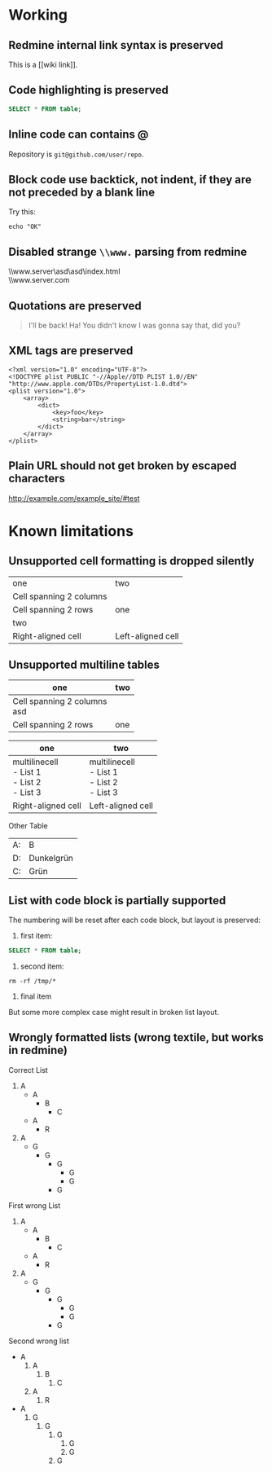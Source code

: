 # Working

## Redmine internal link syntax is preserved

This is a [[wiki link]].

## Code highlighting is preserved

``` sql
SELECT * FROM table;
```

## Inline code can contains @

Repository is `git@github.com/user/repo`.

## Block code use backtick, not indent, if they are not preceded by a blank line

Try this:

```
echo "OK"
```

## Disabled strange <code>\\\\www\.</code> parsing from redmine

\\\\www\.server\\asd\\asd\\index.html  
\\\\www\.server.com

## Quotations are preserved

> I'll be back! Ha! You didn't know I was gonna say that, did you?

## XML tags are preserved

    <?xml version="1.0" encoding="UTF-8"?>
    <!DOCTYPE plist PUBLIC "-//Apple//DTD PLIST 1.0//EN" "http://www.apple.com/DTDs/PropertyList-1.0.dtd">
    <plist version="1.0">
        <array>
            <dict>
                <key>foo</key>
                <string>bar</string>
            </dict>
        </array>
    </plist>

## Plain URL should not get broken by escaped characters

http://example.com/example_site/#test

# Known limitations

## Unsupported cell formatting is dropped silently

|                         |                   |
|-------------------------|-------------------|
| one                     | two               |
| Cell spanning 2 columns |                   |
| Cell spanning 2 rows    | one               |
| two                     |                   |
| Right-aligned cell      | Left-aligned cell |

## Unsupported multiline tables

| one                                          | two |
|----------------------------------------------|-----|
| Cell spanning 2 columns<br/>asd |     |
| Cell spanning 2 rows                         | one |


| one                                                                                         | two                                                                                         |
|---------------------------------------------------------------------------------------------|---------------------------------------------------------------------------------------------|
| multilinecell<br/>- List 1<br/>- List 2<br/>- List 3 | multilinecell<br/>- List 1<br/>- List 2<br/>- List 3 |
| Right-aligned cell                                                                          | Left-aligned cell                                                                           |


Other Table

|     |            |
|-----|------------|
| A:  | B          |
| D:  | Dunkelgrün |
| C:  | Grün       |

## List with code block is partially supported

The numbering will be reset after each code block, but layout is preserved:

1.  first item:

``` sql
SELECT * FROM table;
```

1.  second item:

```
rm -rf /tmp/*
```

1.  final item

But some more complex case might result in broken list layout.

## Wrongly formatted lists (wrong textile, but works in redmine)

Correct List

1.  A
    -   A
        -   B
            -   C
    -   A
        -   R
2.  A
    -   G
        -   G
            -   G
                -   G
                -   G
            -   G

First wrong List

1.  A
    -   A
        -   B
            -   C
    -   A
        -   R
2.  A
    -   G
        -   G
            -   G
                -   G
                -   G
            -   G

Second wrong list

-   A
    1.  A
        1.  B
            1.  C
    2.  A
        1.  R
-   A
    1.  G
        1.  G
            1.  G
                1.  G
                2.  G
            2.  G
